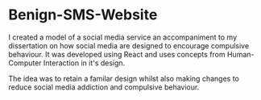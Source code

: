 # Benign-SMS-Website
I created a model of a social media service an accompaniment to my dissertation on how social media are designed to encourage compulsive behaviour.
It was developed using React and uses concepts from Human-Computer Interaction in it's design.

The idea was to retain a familar design whilst also making changes to reduce social media addiction and compulsive behaviour.

